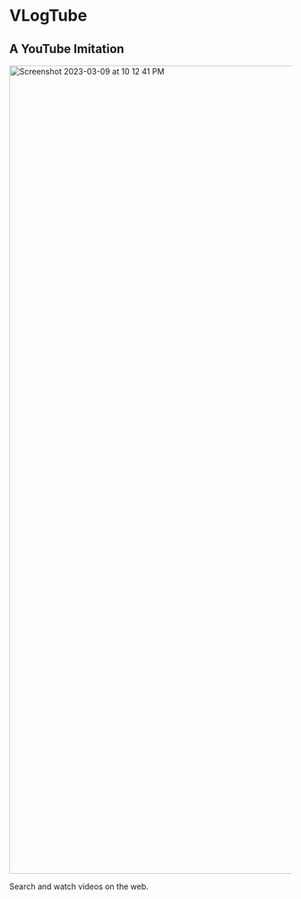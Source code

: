 # VLogTube 
## A YouTube Imitation

<img width="1440" alt="Screenshot 2023-03-09 at 10 12 41 PM" src="https://user-images.githubusercontent.com/12701155/224245823-1ab50d0d-ec67-452b-9ec0-ccecd46292c0.png">


Search and watch videos on the web.
